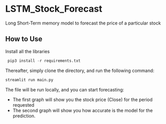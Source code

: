 # LSTM_Stock_Forecast
Long Short-Term memory model to forecast the price of a particular stock

## How to Use

Install all the libraries

```python
 pip3 install -r requirements.txt
```


Thereafter, simply clone the directory, and run the following command:

```python
streamlit run main.py
```

The file will be run locally, and you can start forecasting:

- The first graph will show you the stock price (Close) for the period requested
- The second graph will show you how accurate is the model for the prediction.
